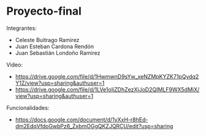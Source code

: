 # Proyecto-final
Integrantes:
- Celeste Buitrago Ramirez
- Juan Esteban Cardona Rendón
- Juan Sebastián Londoño Ramirez

Video:
- https://drive.google.com/file/d/1HwmwnD9sYw_xeNZMpKYZK71pQydq2Y1Z/view?usp=sharing&authuser=1
- https://drive.google.com/file/d/1LVe1oIiZDhZezXjJoD2QIMLF9WX5dMiX/view?usp=sharing&authuser=1

Funcionalidades:
- https://docs.google.com/document/d/1yXxH-r8hEd-dm2EdqVfdoGwbPz6_ZxbmOGgQKZJQRCU/edit?usp=sharing
